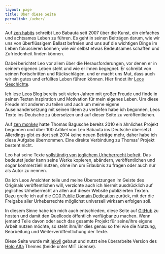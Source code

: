 ```yaml
---
layout: page
title: Über diese Seite
permalink: /ueber/
---
```

Auf [zen habits](http://zenhabits.net/) schreibt Leo Babauta seit 2007 über die Kunst, ein einfaches und achtsames Leben zu führen. Es geht in seinen Beiträgen darum, wie wir uns von überflüssigem Ballast befreien und uns auf die wichtigen Dinge im Leben fokussieren können; wie wir selbst etwas Bedeutsames schaffen und Zufriedenheit finden können.

Dabei berichtet Leo vor allem über die Herausforderungen, vor denen er in seinem eigenen Leben steht und wie er ihnen begegnet. Er schreibt von seinen Fortschritten und Rückschlägen, und er macht uns Mut, dass auch wir ein gutes und erfülltes Leben führen können. Hier findet ihr [Leos Geschichte](http://zenhabits.net/my-story/).

Ich lese Leos Blog bereits seit vielen Jahren mit großer Freude und finde in seinen Texten Inspiration und Motivation für mein eigenes Leben. Um diese Freude mit anderen zu teilen und auch um meine eigene Auseinandersetzung mit seinen Ideen zu vertiefen habe ich begonnen, Leos Texte ins Deutsche zu übersetzen und auf dieser Seite zu veröffentlichen.

Auf [zen monkey](http://zenmonkey.de/) hatte Thomas Bagusche bereits 2010 ein ähnliches Projekt begonnen und über 100 Artikel von Leo Babauta ins Deutsche übersetzt. Allerdings gibt es dort seit 2014 keine neuen Beträge mehr, daher habe ich diese Aufgabe übernommen. Eine direkte Verbindung zu Thomas' Projekt besteht nicht.

Leo hat seine Texte [vollständig von jeglichem Urheberrecht befreit](http://zenhabits.net/open-source-blogging-feel-free-to-steal-my-content/). Das bedeutet jeder kann seine Werke kopieren, abändern, veröffentlichen und sogar kommerziell nutzen, ohne ihn um Erlaubnis zu fragen oder auch nur als Autor zu nennen.

Da ich Leos Ansichten teile und meine Übersetzungen im Geiste des Originals veröffentlichen will, verzichte auch ich hiermit ausdrücklich auf jegliches Urheberrecht an allen auf dieser Website publizierten Texten. Dazu greife ich auf die [CC0 Public Domain Dedication](http://creativecommons.org/publicdomain/zero/1.0/) zurück, mit der die Freigabe aller Urheberrechte möglichst universell wirksam erfolgen soll.

In diesem Sinne habe ich mich auch entschieden, diese Seite auf [GitHub](https://github.com/zen-habits/zen-habits.github.io) zu hosten und damit den Quellcode öffentlich verfügbar zu machen. Wenn jemand Teile davon oder auch das gesamte Projekt für seine/ihre eigene Arbeit nutzen möchte, so steht ihm/ihr dies genau so frei wie die Nutzung, Bearbeitung und Weiterveröffentlichung der Texte.

Diese Seite wurde mit [jekyll](http://jekyllrb.com/) gebaut und nutzt eine überarbeite Version des [Holo Alfa](http://steinvc.github.io/holo-alfa/) Themes (beide unter MIT License).